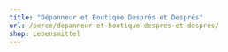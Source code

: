 ```yaml
---
title: "Dépanneur et Boutique Després et Després"
url: /perce/depanneur-et-boutique-despres-et-despres/
shop: Lebensmittel
---
```

